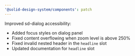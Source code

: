 ```yaml
---
'@solid-design-system/components': patch
---
```


Improved sd-dialog accessibility:

- Added focus styles on dialog panel
- Fixed content overflowing when zoom level is above 250%
- Fixed invalid nested header in the `headline` slot
- Updated documentation for `headline` slot
